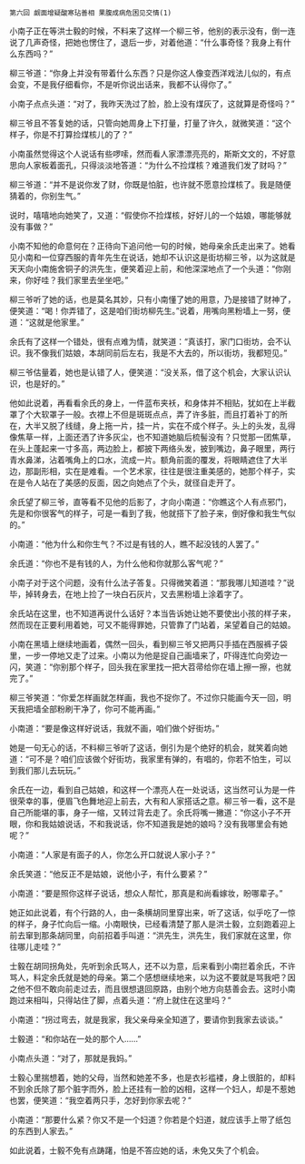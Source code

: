     第六回 觑面增疑酸寒玷善相 果腹成病危困见交情(1) 

   小南子正在等洪士毅的时候，不料来了这样一个柳三爷，他别的表示没有，倒一连说了几声奇怪，把她也愣住了，退后一步，对着他道：“什么事奇怪？我身上有什么东西吗？”

   柳三爷道：“你身上并没有带着什么东西？只是你这人像变西洋戏法儿似的，有点会变，不是我仔细看你，不是听你说出话来，我都不认得你了。”

   小南子点点头道：“对了，我昨天洗过了脸，脸上没有煤灰了，这就算是奇怪吗？”

   柳三爷且不答复她的话，只管向她周身上下打量，打量了许久，就微笑道：“这个样子，你是不打算捡煤核儿的了？”

   小南虽然觉得这个人说话有些啰嗦，然而看人家漂漂亮亮的，斯斯文文的，不好意思向人家板着面孔，只得淡淡地答道：“为什么不捡煤核？难道我们发了财吗？”

   柳三爷道：“并不是说你发了财，你既是怕脏，也许就不愿意捡煤核了。我是随便猜着的，你别生气。”

   说时，嘻嘻地向她笑了，又道：“假使你不捡煤核，好好儿的一个姑娘，哪能够就没有事做？”

   小南不知他的命意何在？正待向下追问他一句的时候，她母亲余氏走出来了。她看见小南和一位穿西服的青年先生在说话，她却不认识这是街坊柳三爷，以为这就是天天向小南施舍铜子的洪先生，便笑着迎上前，和他深深地点了一个头道：“你刚来，你好哇？我们家里去坐坐吧。”

   柳三爷听了她的话，也是莫名其妙，只有小南懂了她的用意，乃是接错了财神了，便笑道：“喝！你弄错了，这是咱们街坊柳先生。”说着，用嘴向黑粉墙上一努，便道：“这就是他家里。”

   余氏有了这样一个错处，很有点难为情，就笑道：“真该打，家门口街坊，会不认识。我不像我们姑娘，本胡同前后左右，我是不大去的，所以街坊，我都短见。”

   柳三爷估量着，她也是认错了人，便笑道：“没关系，借了这个机会，大家认识认识，也是好的。”

   他如此说着，再看看余氏的身上，一件蓝布夹袄，和身体并不相贴，犹如在上半截罩了个大软罩子一般。衣襟上不但是斑斑点点，弄了许多脏，而且打着补丁的所在，大半又脱了线缝，身上拖一片，挂一片，实在不成个样子。头上的头发，乱得像焦草一样，上面还洒了许多灰尘，也不知道她脑后梳髻没有？只觉那一团焦草，在头上蓬起来一寸多高，两边脸上，都披下两络头发，披到嘴边，鼻子眼里，两行青水鼻涕，沾着嘴角上的口水，流成一片。额角前面的覆发，将眼睛遮住了大半边，那副形相，实在是难看。一个艺术家，往往是很注重美感的，她那个样子，实在是令人站在了美感的反面，因之向她点了个头，就径自走开了。

   余氏望了柳三爷，直等看不见他的后影了，才向小南道：“你瞧这个人有点邪门，先是和你很客气的样子，可是一看到了我，他就搭下了脸子来，倒好像和我生气似的。”

   小南道：“他为什么和你生气？不过是有钱的人，瞧不起没钱的人罢了。”

   余氏道：“你也不是有钱的人，为什么他和你就那么客气呢？”

   小南子对于这个问题，没有什么法子答复。只得微笑着道：“那我哪儿知道哇？”说毕，掉转身去，在地上捡了一块白石灰片，又去黑粉墙上涂着字了。

   余氏站在这里，也不知道再说什么话好？本当告诉她让她不要使出小孩的样子来，然而现在正要利用着她，可又不能得罪她，只管靠了门站着，呆望着自己的姑娘。

   小南在黑墙上继续地画着，偶然一回头，看到柳三爷又把两只手插在西服裤子袋里，一步一停地又走了过来。小南以为他是捉自己画墙来了，吓得连忙向旁边一闪，笑道：“你别那个样子，回头我在家里找一把大苕帚给你在墙上擦一擦，也就完了。”

   柳三爷笑道：“你爱怎样画就怎样画，我也不捉你了。不过你只能画今天一回，明天我把墙全部粉刷干净了，你可不能再画。”

   小南道：“要是像这样好说话，我就不画，咱们做个好街坊。”

   她是一句无心的话，不料柳三爷听了这话，倒引为是个绝好的机会，就笑着向她道：“可不是？咱们应该做个好街坊，我家里有弹的，有唱的，你若不怕生，可以到我们那儿去玩玩。”

   余氏在一边，看到自己姑娘，和这样一个漂亮人在一处说话，这当然可认为是一件很荣幸的事，便眉飞色舞地迎上前去，大有和人家搭话之意。柳三爷一看，这不是自己所能堪的事，身子一缩，又转过背去走了。余氏将嘴一撇道：“你这小子不开眼，你和我姑娘说话，不和我说话，你不知道我是她的娘吗？没有我哪里会有她呢？”

   小南道：“人家是有面子的人，你怎么开口就说人家小子？”

   余氏笑道：“他反正不是姑娘，说他小子，有什么要紧？”

   小南道：“要是照你这样子说话，想众人帮忙，那真是和尚看嫁妆，盼哪辈子。”

   她正如此说着，有个行路的人，由一条横胡同里穿出来，听了这话，似乎吃了一惊的样子，身子忙向后一缩。小南眼快，已经看清楚了那人是洪士毅，立刻跑着迎上前去窜到那条胡同里，向前招着手叫道：“洪先生，洪先生，我们家就在这里，你往哪儿走哇？”

   士毅在胡同拐角处，先听到余氏骂人，还不以为意，后来看到小南拦着余氏，不许骂人，料定余氏就是她的母亲。第二个感想继续地来，以为这不要就是骂我吧？因之他不但不敢向前走过去，而且很想退回原路，由别个地方向慈善会去。这时小南跑过来相叫，只得站住了脚，点着头道：“府上就住在这里吗？”

   小南道：“拐过弯去，就是我家，我父亲母亲全知道了，要请你到我家去谈谈。”

   士毅道：“和你站在一处的那个人……”

   小南点头道：“对了，那就是我妈。”

   士毅心里揣想着，她的父母，当然和她差不多，也是衣衫褴褛，身上很脏的，却料不到余氏除了那个脏字而外，脸上还挂有一脸的凶相，这样一个妇人，却是不惹她也罢，便笑道：“我空着两只手，怎好到你家去呢？”

   小南道：“那要什么紧？你又不是一个妇道？你若是个妇道，就应该手上带了纸包的东西到人家去。”

   如此说着，士毅不免有点踌躇，怕是不答应她的话，未免又失了个机会。

